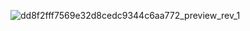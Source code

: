 ![dd8f2fff7569e32d8cedc9344c6aa772_preview_rev_1](https://user-images.githubusercontent.com/94708398/153244708-2a53998c-9f34-4ed4-9418-708d124b70cc.png)



<!--
**farout33/farout33** is a ✨ _special_ ✨ repository because its `README.md` (this file) appears on your GitHub profile.

Here are some ideas to get you started:

- 🔭 I’m currently working on ...
- 🌱 I’m currently learning ...
- 👯 I’m looking to collaborate on ...
- 🤔 I’m looking for help with ...
- 💬 Ask me about ...
- 📫 How to reach me: ...
- 😄 Pronouns: ...
- ⚡ Fun fact: ...
-->
